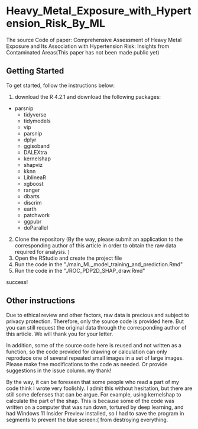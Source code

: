 # Heavy_Metal_Exposure_with_Hypertension_Risk_By_ML
The source Code of paper: Comprehensive Assessment of Heavy Metal Exposure and Its Association with Hypertension Risk: Insights from Contaminated Areas(This paper has not been made public yet)

## Getting Started

To get started, follow the instructions below:

1. download the R 4.2.1 and download the following packages:

  - parsnip
	- tidyverse
	- tidymodels
	- vip
	- parsnip
	- dplyr
	- ggisoband
	- DALEXtra
	- kernelshap
	- shapviz
	- kknn
	- LiblineaR
	- xgboost
	- ranger
	- dbarts
	- discrim
	- earth
	- patchwork
	- ggpubr
	- doParallel

2. Clone the repository (By the way, please submit an application to the corresponding author of this article in order to obtain the raw data required for analysis. )
3. Open the RStudio and create the project file
4. Run the code in the "./main_ML_model_training_and_prediction.Rmd"
5. Run the code in the "./ROC_PDP2D_SHAP_draw.Rmd"

success!

## Other instructions



Due to ethical review and other factors, raw data is precious and subject to privacy protection. Therefore, only the source code is provided here. But you can still request the original data through the corresponding author of this article. We will thank you for your letter.

In addition, some of the source code here is reused and not written as a function, so the code provided for drawing or calculation can only reproduce one of several repeated small images in a set of large images. Please make free modifications to the code as needed. Or provide suggestions in the issue column. my thank!

By the way, it can be foreseen that some people who read a part of my code think I wrote very foolishly. I admit this without hesitation, but there are still some defenses that can be argue. For example, using kernelshap to calculate the part of the shap. This is because some of the code was written on a computer that was run down, tortured by deep learning, and had Windows 11 Insider Preview installed, so I had to save the program in segments to prevent the blue screen:( from destroying everything.

